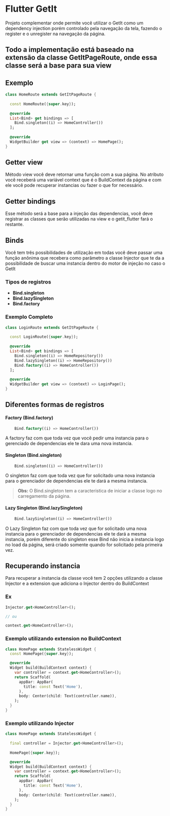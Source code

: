 # Flutter GetIt

Projeto complementar onde permite você utilizar o GetIt como um dependency injection porém controlado pela navegação da tela, fazendo o register e o unregister na navegação da página.

## Todo a implementação está baseado na extensão da classe GetItPageRoute, onde essa classe será a base para sua view

## Exemplo

```dart
class HomeRoute extends GetItPageRoute {
  
  const HomeRoute({super.key});
  
  @override
  List<Bind> get bindings => [
    Bind.singleton((i) => HomeController())
  ];  
  
  @override
  WidgetBuilder get view => (context) => HomePage();
}
```

## Getter view

Método view você deve retornar uma função com a sua página. No atributo você receberá uma variável context que é o BuildContext da página e com ele você pode recuperar instancias ou fazer o que for necessário.

## Getter bindings

Esse método será a base para a injeção das dependencias, você deve registrar as classes que serão utilizadas na view e o getit_flutter fará o restante.

## Binds

Você tem três possibilidades de utilização em todas você deve passar uma função anônima que recebera como parâmetro a classe Injector que te da a possibilidade de buscar uma instancia dentro do motor de injeção no caso o GetIt

### Tipos de registros

- **Bind.singleton**
- **Bind.lazySingleton**
- **Bind.factory**

### Exemplo Completo

```dart
class LoginRoute extends GetItPageRoute {
  
  const LoginRoute({super.key});
  
  @override
  List<Bind> get bindings => [
    Bind.singleton((i) => HomeRepository())
    Bind.lazySingleton((i) => HomeRepository())
    Bind.factory((i) => HomeController())
  ];  
  
  @override
  WidgetBuilder get view => (context) => LoginPage();
}
```

## Diferentes formas de registros

#### Factory (Bind.factory)

```dart
    Bind.factory((i) => HomeController())
```

A factory faz com que toda vez que você pedir uma instancia para o gerenciado de dependencias ele te dara uma nova instancia.

#### Singleton (Bind.singleton)

```dart
    Bind.singleton((i) => HomeController())
```

O singleton faz com que toda vez que for solicitado uma nova instancia para o gerenciador de dependencias ele te dará a mesma instancia.

>**Obs:** O Bind.singleton tem a caracteristica de iniciar a classe logo no carregamento da página.

#### Lazy Singleton (Bind.lazySingleton)

```dart
    Bind.lazySingleton((i) => HomeController())
```

O Lazy Singleton faz com que toda vez que for solicitado uma nova instancia para o gerenciador de dependencias ele te dará a mesma instancia, porém diferente do singleton esse Bind não inicia a instancia logo no load da página, será criado somente quando for solicitado pela primeira vez.

## Recuperando instancia

Para recuperar a instancia da classe você tem 2 opções utilizando a classe Injector e a extension que adiciona o Injector dentro do BuildContext

### Ex

```dart
Injector.get<HomeController>();

// ou

context.get<HomeController>();
```

### Exemplo utilizando extension no BuildContext

```dart
class HomePage extends StatelessWidget {
  const HomePage({super.key});

  @override
  Widget build(BuildContext context) {
    var controller = context.get<HomeController>();
    return Scaffold(
      appBar: AppBar(
        title: const Text('Home'),
      ),
      body: Center(child: Text(controller.name)),
    );
  }
}
```

### Exemplo utilizando Injector

```dart
class HomePage extends StatelessWidget {
  
  final controller = Injector.get<HomeController>();
  
  HomePage({super.key});

  @override
  Widget build(BuildContext context) {
    var controller = context.get<HomeController>();
    return Scaffold(
      appBar: AppBar(
        title: const Text('Home'),
      ),
      body: Center(child: Text(controller.name)),
    );
  }
}
```
